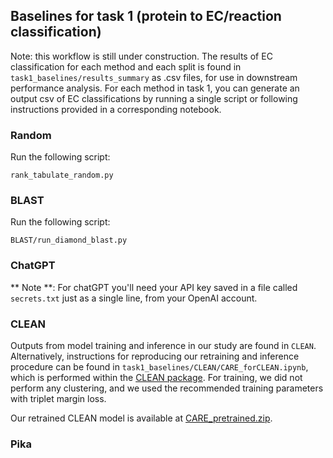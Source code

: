 ## Baselines for task 1 (protein to EC/reaction classification)

Note: this workflow is still under construction. The results of EC classification for each method and each split is found in `task1_baselines/results_summary` as .csv files, for use in downstream performance analysis. For each method in task 1, you can generate an output csv of EC classifications by running a single script or following instructions provided in a corresponding notebook.

### Random
Run the following script:
```
rank_tabulate_random.py
```

### BLAST
Run the following script:
```
BLAST/run_diamond_blast.py
```

### ChatGPT
** Note **: For chatGPT you'll need your API key saved in a file called `secrets.txt` just as a single line, from your OpenAI account.

### CLEAN
Outputs from model training and inference in our study are found in `CLEAN`. Alternatively, instructions for reproducing our retraining and inference procedure can be found in `task1_baselines/CLEAN/CARE_forCLEAN.ipynb`, which is performed within the [CLEAN package](https://github.com/tttianhao/CLEAN/tree/main). For training, we did not perform any clustering, and we used the recommended training parameters with triplet margin loss.

Our retrained CLEAN  model is available at [CARE_pretrained.zip]([https://zenodo.org/records/12195378](https://zenodo.org/records/12207966)).

### Pika
